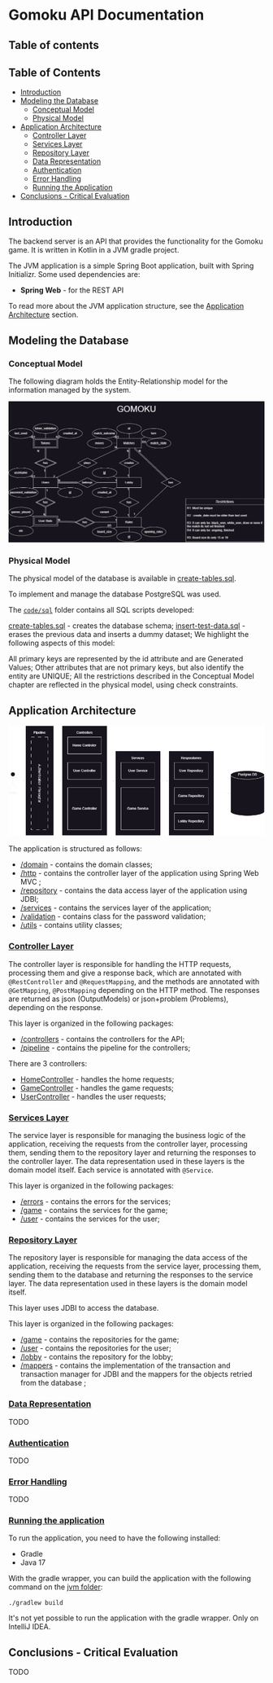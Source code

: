 # Gomoku API Documentation

## Table of contents

## Table of Contents

* [Introduction](#introduction)
* [Modeling the Database](#modeling-the-database)
    * [Conceptual Model](#conceptual-model)
    * [Physical Model](#physical-model)
* [Application Architecture](#application-architecture)
    * [Controller Layer](#controller-layer)
    * [Services Layer](#services-layer)
    * [Repository Layer](#repository-layer)
    * [Data Representation](#data-representation)
    * [Authentication](#authentication)
    * [Error Handling](#error-handling)
    * [Running the Application](#running-the-application)
* [Conclusions - Critical Evaluation](#conclusions---critical-evaluation)

## Introduction

The backend server is an API that provides the functionality for the Gomoku game.
It is written in Kotlin in a JVM gradle project.

The JVM application is a simple Spring Boot application, built with Spring Initializr.
Some used dependencies are:

* **Spring Web** - for the REST API

To read more about the JVM application structure, see the [Application Architecture](#application-architecture)
section.

## Modeling the Database

### Conceptual Model

The following diagram holds the Entity-Relationship model for the information managed by the system.

![ER Diagram](../docs/diagrams/EA_Model-diagram.jpg)

### Physical Model

The physical model of the database is available in [create-tables.sql](../code/jvm/src/sql/create-tables.sql).

To implement and manage the database PostgreSQL was used.

The [`code/sql`](../code/jvm/src/sql) folder contains all SQL scripts developed:

[create-tables.sql](../code/jvm/src/sql/create-tables.sql) - creates the database schema;
[insert-test-data.sql](../code/jvm/src/sql/insert-test-data.sql) - erases the previous data and inserts a dummy dataset;
We highlight the following aspects of this model:

All primary keys are represented by the id attribute and are Generated Values;
Other attributes that are not primary keys, but also identify the entity are UNIQUE;
All the restrictions described in the Conceptual Model chapter are reflected in the physical model, using check constraints.


## Application Architecture

![Application architecture](diagrams/Backend-diagram-Page-5.drawio.png)

The application is structured as follows:

- [/domain](../code/jvm/src/main/kotlin/gomoku/server/domain) - contains the domain classes;
- [/http](../code/jvm/src/main/kotlin/gomoku/server/http) - contains the controller layer of the application using Spring Web MVC ;
- [/repository](../code/jvm/src/main/kotlin/gomoku/server/repository) - contains the data access layer of the application using JDBI;
- [/services](../code/jvm/src/main/kotlin/gomoku/server/services) - contains the services layer of the application;
- [/validation](../code/jvm/src/main/kotlin/gomoku/server/validation) - contains class for the password validation;
- [/utils](../code/jvm/src/main/kotlin/gomoku/utils) - contains utility classes;

### [Controller Layer](../code/jvm/src/main/kotlin/gomoku/server/http)

The controller layer is responsible for handling the HTTP requests, processing them and give a response back, which are 
annotated with `@RestController` and `@RequestMapping`, and the methods are annotated with `@GetMapping`, `@PostMapping`
depending on the HTTP method. The responses are returned as json (OutputModels) or json+problem (Problems), depending on
the response.

This layer is organized in the following packages:
- [/controllers](../code/jvm/src/main/kotlin/gomoku/server/http/controllers) - contains the controllers for the API;
- [/pipeline](../code/jvm/src/main/kotlin/gomoku/server/http/pipeline) - contains the pipeline for the controllers;

There are 3 controllers:
- [HomeController](../code/jvm/src/main/kotlin/gomoku/server/http/controllers/HomeController.kt) - handles the home requests;
- [GameController](../code/jvm/src/main/kotlin/gomoku/server/http/controllers/game/GameController.kt) - handles the game requests;
- [UserController](../code/jvm/src/main/kotlin/gomoku/server/http/controllers/user/UserController.kt) - handles the user requests;

### [Services Layer](../code/jvm/src/main/kotlin/gomoku/server/services)

The service layer is responsible for managing the business logic of the application, receiving the requests from the 
controller layer, processing them, sending them to the repository layer and returning the responses to the 
controller layer. The data representation used in these layers is the domain model itself.
Each service is annotated with `@Service`.

This layer is organized in the following packages:
- [/errors](../code/jvm/src/main/kotlin/gomoku/server/services/errors) - contains the errors for the services;
- [/game](../code/jvm/src/main/kotlin/gomoku/server/services/game) - contains the services for the game;
- [/user](../code/jvm/src/main/kotlin/gomoku/server/services/user) - contains the services for the user;


### [Repository Layer](../code/jvm/src/main/kotlin/gomoku/server/repository)

The repository layer is responsible for managing the data access of the application, receiving the requests from the 
service layer, processing them, sending them to the database and returning the responses to the service layer.
The data representation used in these layers is the domain model itself.

This layer uses JDBI to access the database.

This layer is organized in the following packages:
- [/game](../code/jvm/src/main/kotlin/gomoku/server/repository/game) - contains the repositories for the game;
- [/user](../code/jvm/src/main/kotlin/gomoku/server/repository/user) - contains the repositories for the user;
- [/lobby](../code/jvm/src/main/kotlin/gomoku/server/repository/lobby) - contains the repository for the lobby;
- [/mappers](../code/jvm/src/main/kotlin/gomoku/server/repository/jdbi) - contains the implementation of the transaction 
and transaction manager for JDBI and the mappers for the objects retried from the database ;

### [Data Representation](../code/jvm/src/main/kotlin/gomoku/server/domain)
 TODO
### [Authentication](../code/jvm/src/main/kotlin/gomoku/server/http/pipeline)
 TODO
### [Error Handling](../code/jvm/src/main/kotlin/gomoku/server/http/pipeline)
 TODO

### [Running the application](../code/jvm)

To run the application, you need to have the following installed:

- Gradle
- Java 17

With the gradle wrapper, you can build the application with the following command on the [jvm folder](../code/jvm):

```shell
./gradlew build
```

It's not yet possible to run the application with the gradle wrapper. Only on IntelliJ IDEA.


## Conclusions - Critical Evaluation

TODO